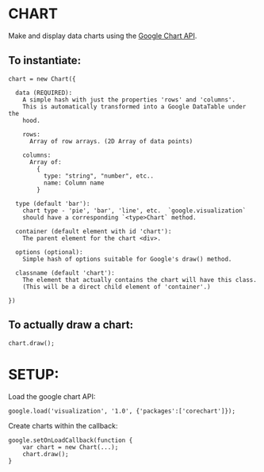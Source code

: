 
CHART
=====

Make and display data charts using the [Google Chart API][1].


To instantiate:
---------------

    chart = new Chart({

      data (REQUIRED): 
        A simple hash with just the properties 'rows' and 'columns'.
        This is automatically transformed into a Google DataTable under the
        hood.

        rows:
          Array of row arrays. (2D Array of data points)

        columns:
          Array of:
            {
              type: "string", "number", etc..
              name: Column name
            }

      type (default 'bar'): 
        chart type - 'pie', 'bar', 'line', etc.  `google.visualization`
        should have a corresponding `<type>Chart` method.

      container (default element with id 'chart'): 
        The parent element for the chart <div>.

      options (optional): 
        Simple hash of options suitable for Google's draw() method.

      classname (default 'chart'):
        The element that actually contains the chart will have this class.
        (This will be a direct child element of 'container'.)

    })


To actually draw a chart:
----------------

    chart.draw();


SETUP:
======

Load the google chart API: 

    google.load('visualization', '1.0', {'packages':['corechart']});

Create charts within the callback: 

    google.setOnLoadCallback(function {
        var chart = new Chart(...);
        chart.draw();
    }


[1]: https://google-developers.appspot.com/chart/interactive/docs/reference
